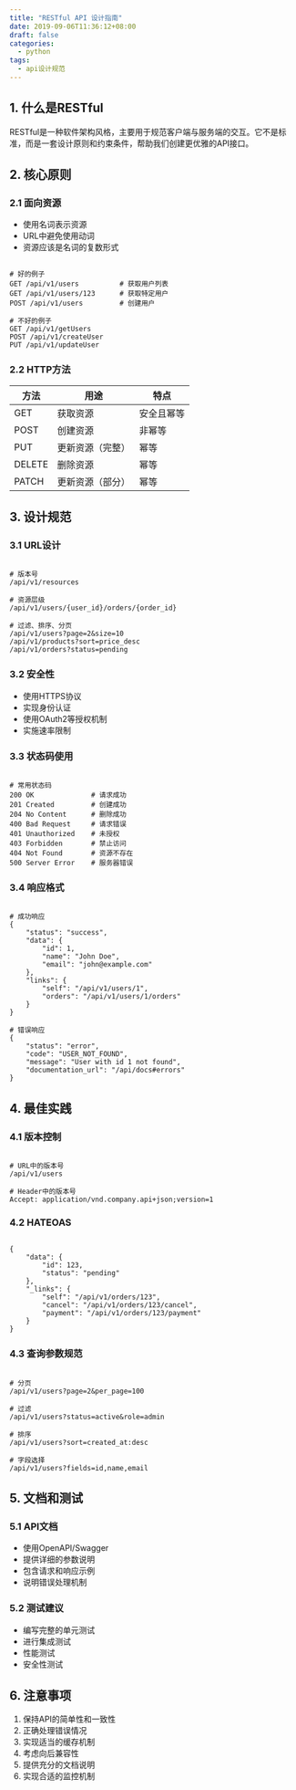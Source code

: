 ```yaml
---
title: "RESTful API 设计指南"
date: 2019-09-06T11:36:12+08:00
draft: false
categories:
  - python
tags:
  - api设计规范
---
```


## 1. 什么是RESTful

RESTful是一种软件架构风格，主要用于规范客户端与服务端的交互。它不是标准，而是一套设计原则和约束条件，帮助我们创建更优雅的API接口。

## 2. 核心原则

### 2.1 面向资源
- 使用名词表示资源
- URL中避免使用动词
- 资源应该是名词的复数形式

```

# 好的例子
GET /api/v1/users          # 获取用户列表
GET /api/v1/users/123      # 获取特定用户
POST /api/v1/users         # 创建用户

# 不好的例子
GET /api/v1/getUsers
POST /api/v1/createUser
PUT /api/v1/updateUser
```

### 2.2 HTTP方法
| 方法 | 用途 | 特点 |
|------|------|------|
| GET | 获取资源 | 安全且幂等 |
| POST | 创建资源 | 非幂等 |
| PUT | 更新资源（完整） | 幂等 |
| DELETE | 删除资源 | 幂等 |
| PATCH | 更新资源（部分） | 幂等 |

## 3. 设计规范

### 3.1 URL设计
```

# 版本号
/api/v1/resources

# 资源层级
/api/v1/users/{user_id}/orders/{order_id}

# 过滤、排序、分页
/api/v1/users?page=2&size=10
/api/v1/products?sort=price_desc
/api/v1/orders?status=pending
```

### 3.2 安全性
- 使用HTTPS协议
- 实现身份认证
- 使用OAuth2等授权机制
- 实施速率限制

### 3.3 状态码使用
```

# 常用状态码
200 OK              # 请求成功
201 Created         # 创建成功
204 No Content      # 删除成功
400 Bad Request     # 请求错误
401 Unauthorized    # 未授权
403 Forbidden       # 禁止访问
404 Not Found       # 资源不存在
500 Server Error    # 服务器错误
```

### 3.4 响应格式
```

# 成功响应
{
    "status": "success",
    "data": {
        "id": 1,
        "name": "John Doe",
        "email": "john@example.com"
    },
    "links": {
        "self": "/api/v1/users/1",
        "orders": "/api/v1/users/1/orders"
    }
}

# 错误响应
{
    "status": "error",
    "code": "USER_NOT_FOUND",
    "message": "User with id 1 not found",
    "documentation_url": "/api/docs#errors"
}
```

## 4. 最佳实践

### 4.1 版本控制
```

# URL中的版本号
/api/v1/users

# Header中的版本号
Accept: application/vnd.company.api+json;version=1
```

### 4.2 HATEOAS
```

{
    "data": {
        "id": 123,
        "status": "pending"
    },
    "_links": {
        "self": "/api/v1/orders/123",
        "cancel": "/api/v1/orders/123/cancel",
        "payment": "/api/v1/orders/123/payment"
    }
}
```

### 4.3 查询参数规范
```

# 分页
/api/v1/users?page=2&per_page=100

# 过滤
/api/v1/users?status=active&role=admin

# 排序
/api/v1/users?sort=created_at:desc

# 字段选择
/api/v1/users?fields=id,name,email
```

## 5. 文档和测试

### 5.1 API文档
- 使用OpenAPI/Swagger
- 提供详细的参数说明
- 包含请求和响应示例
- 说明错误处理机制

### 5.2 测试建议
- 编写完整的单元测试
- 进行集成测试
- 性能测试
- 安全性测试

## 6. 注意事项

1. 保持API的简单性和一致性
2. 正确处理错误情况
3. 实现适当的缓存机制
4. 考虑向后兼容性
5. 提供充分的文档说明
6. 实现合适的监控机制